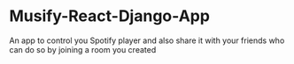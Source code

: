 # Musify-React-Django-App
 An app to control you Spotify player and also share it with your friends who can do so by joining a room you created
